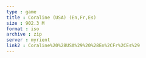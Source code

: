 ```yaml
---
type : game
title : Coraline (USA) (En,Fr,Es)
size : 902.3 M
format : iso
archive : zip
server : myrient
link2 : Coraline%20%28USA%29%20%28En%2CFr%2CEs%29
---
```

